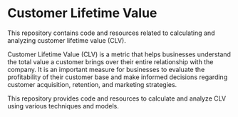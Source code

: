 # Customer Lifetime Value

This repository contains code and resources related to calculating and analyzing customer lifetime value (CLV). 

Customer Lifetime Value (CLV) is a metric that helps businesses understand the total value a customer brings over their entire relationship with the company. It is an important measure for businesses to evaluate the profitability of their customer base and make informed decisions regarding customer acquisition, retention, and marketing strategies.

This repository provides code and resources to calculate and analyze CLV using various techniques and models.